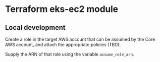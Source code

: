 # Terraform eks-ec2 module

## Local development

Create a role in the target AWS account that can be assumed by the Core AWS account, and attach the appropriate policies (TBD).

Supply the ARN of that role using the variable `assume_role_arn`.